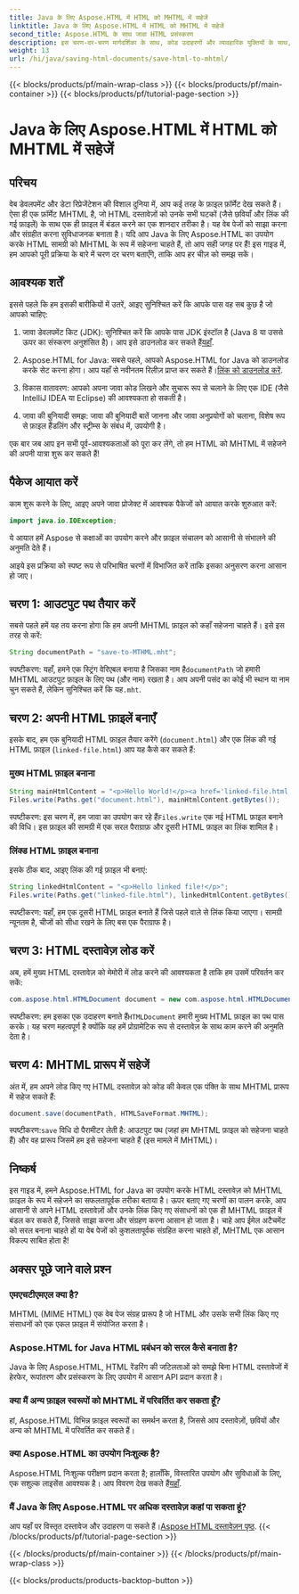 ```yaml
---
title: Java के लिए Aspose.HTML में HTML को MHTML में सहेजें
linktitle: Java के लिए Aspose.HTML में HTML को MHTML में सहेजें
second_title: Aspose.HTML के साथ जावा HTML प्रसंस्करण
description: इस चरण-दर-चरण मार्गदर्शिका के साथ, कोड उदाहरणों और व्यावहारिक युक्तियों के साथ, Java के लिए Aspose.HTML का उपयोग करके HTML दस्तावेज़ों को MHTML के रूप में सहेजना सीखें।
weight: 13
url: /hi/java/saving-html-documents/save-html-to-mhtml/
---
```


{{< blocks/products/pf/main-wrap-class >}}
{{< blocks/products/pf/main-container >}}
{{< blocks/products/pf/tutorial-page-section >}}

# Java के लिए Aspose.HTML में HTML को MHTML में सहेजें

## परिचय
वेब डेवलपमेंट और डेटा रिप्रेजेंटेशन की विशाल दुनिया में, आप कई तरह के फ़ाइल फ़ॉर्मेट देख सकते हैं। ऐसा ही एक फ़ॉर्मेट MHTML है, जो HTML दस्तावेज़ों को उनके सभी घटकों (जैसे छवियाँ और लिंक की गई फ़ाइलें) के साथ एक ही फ़ाइल में बंडल करने का एक शानदार तरीका है। यह वेब पेजों को साझा करना और संग्रहीत करना सुविधाजनक बनाता है। यदि आप Java के लिए Aspose.HTML का उपयोग करके HTML सामग्री को MHTML के रूप में सहेजना चाहते हैं, तो आप सही जगह पर हैं! इस गाइड में, हम आपको पूरी प्रक्रिया के बारे में चरण दर चरण बताएँगे, ताकि आप हर चीज़ को समझ सकें।

## आवश्यक शर्तें

इससे पहले कि हम इसकी बारीकियों में उतरें, आइए सुनिश्चित करें कि आपके पास वह सब कुछ है जो आपको चाहिए:

1. जावा डेवलपमेंट किट (JDK): सुनिश्चित करें कि आपके पास JDK इंस्टॉल है (Java 8 या उससे ऊपर का संस्करण अनुशंसित है)। आप इसे डाउनलोड कर सकते हैं[यहाँ](https://www.oracle.com/java/technologies/javase/javase-jdk8-downloads.html).
  
2.  Aspose.HTML for Java: सबसे पहले, आपको Aspose.HTML for Java को डाउनलोड करके सेट करना होगा। आप यहाँ से नवीनतम रिलीज़ प्राप्त कर सकते हैं।[लिंक को डाउनलोड करें](https://releases.aspose.com/html/java/).

3. विकास वातावरण: आपको अपना जावा कोड लिखने और सुचारू रूप से चलाने के लिए एक IDE (जैसे IntelliJ IDEA या Eclipse) की आवश्यकता हो सकती है।

4. जावा की बुनियादी समझ: जावा की बुनियादी बातें जानना और जावा अनुप्रयोगों को चलाना, विशेष रूप से फ़ाइल हैंडलिंग और स्ट्रीम्स के संबंध में, उपयोगी है।

एक बार जब आप इन सभी पूर्व-आवश्यकताओं को पूरा कर लेंगे, तो हम HTML को MHTML में सहेजने की अपनी यात्रा शुरू कर सकते हैं!

## पैकेज आयात करें

काम शुरू करने के लिए, आइए अपने जावा प्रोजेक्ट में आवश्यक पैकेजों को आयात करके शुरुआत करें:

```java
import java.io.IOException;
```

ये आयात हमें Aspose से कक्षाओं का उपयोग करने और फ़ाइल संचालन को आसानी से संभालने की अनुमति देते हैं। 

आइये इस प्रक्रिया को स्पष्ट रूप से परिभाषित चरणों में विभाजित करें ताकि इसका अनुसरण करना आसान हो जाए।

## चरण 1: आउटपुट पथ तैयार करें

सबसे पहले हमें यह तय करना होगा कि हम अपनी MHTML फ़ाइल को कहाँ सहेजना चाहते हैं। इसे इस तरह से करें:

```java
String documentPath = "save-to-MTHML.mht";
```

 स्पष्टीकरण: यहाँ, हमने एक स्ट्रिंग वेरिएबल बनाया है जिसका नाम है`documentPath` जो हमारी MHTML आउटपुट फ़ाइल के लिए पथ (और नाम) रखता है। आप अपनी पसंद का कोई भी स्थान या नाम चुन सकते हैं, लेकिन सुनिश्चित करें कि यह`.mht`.

## चरण 2: अपनी HTML फ़ाइलें बनाएँ

इसके बाद, हम एक बुनियादी HTML फ़ाइल तैयार करेंगे (`document.html`) और एक लिंक की गई HTML फ़ाइल (`linked-file.html`) आप यह कैसे कर सकते हैं:

### मुख्य HTML फ़ाइल बनाना

```java
String mainHtmlContent = "<p>Hello World!</p><a href='linked-file.html'>linked file</a>";
Files.write(Paths.get("document.html"), mainHtmlContent.getBytes());
```

 स्पष्टीकरण: इस चरण में, हम जावा का उपयोग कर रहे हैं`Files.write` एक नई HTML फ़ाइल बनाने की विधि। इस फ़ाइल की सामग्री में एक सरल पैराग्राफ़ और दूसरी HTML फ़ाइल का लिंक शामिल है।

### लिंक्ड HTML फ़ाइल बनाना 

इसके ठीक बाद, आइए लिंक की गई फ़ाइल भी बनाएं:

```java
String linkedHtmlContent = "<p>Hello linked file!</p>";
Files.write(Paths.get("linked-file.html"), linkedHtmlContent.getBytes());
```

स्पष्टीकरण: यहाँ, हम एक दूसरी HTML फ़ाइल बनाते हैं जिसे पहले वाले से लिंक किया जाएगा। सामग्री न्यूनतम है, चीजों को सीधा रखने के लिए बस एक पैराग्राफ है।

## चरण 3: HTML दस्तावेज़ लोड करें

अब, हमें मुख्य HTML दस्तावेज़ को मेमोरी में लोड करने की आवश्यकता है ताकि हम उसमें परिवर्तन कर सकें:

```java
com.aspose.html.HTMLDocument document = new com.aspose.html.HTMLDocument("document.html");
```

 स्पष्टीकरण: हम इसका एक उदाहरण बनाते हैं`HTMLDocument` हमारी मुख्य HTML फ़ाइल का पथ पास करके। यह चरण महत्वपूर्ण है क्योंकि यह हमें प्रोग्रामेटिक रूप से दस्तावेज़ के साथ काम करने की अनुमति देता है।

## चरण 4: MHTML प्रारूप में सहेजें

अंत में, हम अपने लोड किए गए HTML दस्तावेज़ को कोड की केवल एक पंक्ति के साथ MHTML प्रारूप में सहेज सकते हैं:

```java
document.save(documentPath, HTMLSaveFormat.MHTML);
```

 स्पष्टीकरण:`save` विधि दो पैरामीटर लेती है: आउटपुट पथ (जहां हम MHTML फ़ाइल को सहेजना चाहते हैं) और वह प्रारूप जिसमें हम इसे सहेजना चाहते हैं (इस मामले में MHTML)। 

## निष्कर्ष
इस गाइड में, हमने Aspose.HTML for Java का उपयोग करके HTML दस्तावेज़ को MHTML फ़ाइल के रूप में सहेजने का सफलतापूर्वक तरीका बताया है। ऊपर बताए गए चरणों का पालन करके, आप आसानी से अपने HTML दस्तावेज़ों और उनके लिंक किए गए संसाधनों को एक ही MHTML फ़ाइल में बंडल कर सकते हैं, जिससे साझा करना और संग्रहण करना आसान हो जाता है। चाहे आप ईमेल अटैचमेंट को सरल बनाना चाहते हों या वेब पेजों को कुशलतापूर्वक संग्रहित करना चाहते हों, MHTML एक आसान विकल्प साबित होता है!

## अक्सर पूछे जाने वाले प्रश्न

### एमएचटीएमएल क्या है?
MHTML (MIME HTML) एक वेब पेज संग्रह प्रारूप है जो HTML और उसके सभी लिंक किए गए संसाधनों को एक एकल फ़ाइल में संयोजित करता है।

### Aspose.HTML for Java HTML प्रबंधन को सरल कैसे बनाता है?
Java के लिए Aspose.HTML, HTML रेंडरिंग की जटिलताओं को समझे बिना HTML दस्तावेजों में हेरफेर, रूपांतरण और प्रसंस्करण के लिए उपयोग में आसान API प्रदान करता है।

### क्या मैं अन्य फ़ाइल स्वरूपों को MHTML में परिवर्तित कर सकता हूँ?
हां, Aspose.HTML विभिन्न फ़ाइल स्वरूपों का समर्थन करता है, जिससे आप दस्तावेज़ों, छवियों और अन्य को MHTML में परिवर्तित कर सकते हैं।

### क्या Aspose.HTML का उपयोग निःशुल्क है?
 Aspose.HTML निःशुल्क परीक्षण प्रदान करता है; हालाँकि, विस्तारित उपयोग और सुविधाओं के लिए, एक सशुल्क लाइसेंस आवश्यक है। आप विवरण देख सकते हैं[यहाँ](https://purchase.aspose.com/buy).

### मैं Java के लिए Aspose.HTML पर अधिक दस्तावेज़ कहां पा सकता हूं?
 आप यहाँ पर विस्तृत दस्तावेज और उदाहरण पा सकते हैं।[Aspose HTML दस्तावेज़न पृष्ठ](https://reference.aspose.com/html/java/).
{{< /blocks/products/pf/tutorial-page-section >}}

{{< /blocks/products/pf/main-container >}}
{{< /blocks/products/pf/main-wrap-class >}}

{{< blocks/products/products-backtop-button >}}
